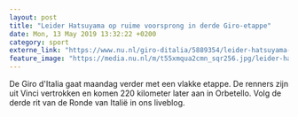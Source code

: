 ```yaml
---
layout: post
title: "Leider Hatsuyama op ruime voorsprong in derde Giro-etappe"
date: Mon, 13 May 2019 13:32:22 +0200
category: sport
externe_link: "https://www.nu.nl/giro-ditalia/5889354/leider-hatsuyama-op-ruime-voorsprong-in-derde-giro-etappe.html"
feature_image: "https://media.nu.nl/m/t55xmqua2cmn_sqr256.jpg/leider-hatsuyama-op-ruime-voorsprong-in-derde-giro-etappe.jpg"
---
```


De Giro d'Italia gaat maandag verder met een vlakke etappe. De renners zijn uit Vinci vertrokken en komen 220 kilometer later aan in Orbetello. Volg de derde rit van de Ronde van Italië in ons liveblog.
